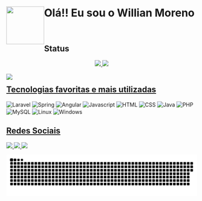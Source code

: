# <img align="left" width="100" height="100" src="https://user-images.githubusercontent.com/55203304/138799618-8020e643-55c5-4680-aa2e-718aecf8c0b5.gif"/> Olá!! Eu sou o Willian Moreno 
<br>
<h2>Status</h2>
<div align="center">
  <a href="https://github.com/WMoren0">
  <img height="160em" src="https://github-readme-stats.vercel.app/api?username=WMoren0&show_icons=true&theme=github_dark&include_all_commits=true&count_private=true"/>
  <img height="160em" src="https://github-readme-stats.vercel.app/api/top-langs/?username=WMoren0&layout=compact&langs_count=5&theme=github_dark"/>
</div>
<br>

<div style="display:inline-block">
  <img align="left" src="https://media.discordapp.net/attachments/781653700963205120/902373832910835753/ezgif.com-gif-maker.gif?width=200&height=200" />
  <div>
    <h2>Tecnologias favoritas e mais utilizadas</h2>
    <div style="display:inline-block">
      <img align="center" width="45" alt="Laravel" src="https://cdn.jsdelivr.net/gh/devicons/devicon/icons/laravel/laravel-plain.svg" />
      <img align="center" width="45" alt="Spring" src="https://cdn.jsdelivr.net/gh/devicons/devicon/icons/spring/spring-original.svg" />
      <img align="center" width="45" alt="Angular" src="https://cdn.jsdelivr.net/gh/devicons/devicon/icons/angularjs/angularjs-original.svg" />
      <img align="center" width="45" alt="Javascript" src="https://cdn.jsdelivr.net/gh/devicons/devicon/icons/javascript/javascript-original.svg" />
      <img align="center" width="45" alt="HTML"src="https://cdn.jsdelivr.net/gh/devicons/devicon/icons/html5/html5-original.svg" />
      <img align="center" width="45" alt="CSS" src="https://cdn.jsdelivr.net/gh/devicons/devicon/icons/css3/css3-original.svg" />
      <img align="center" width="45" alt="Java" src="https://cdn.jsdelivr.net/gh/devicons/devicon/icons/java/java-original.svg" />
      <img align="center" width="45" alt="PHP" src="https://cdn.jsdelivr.net/gh/devicons/devicon/icons/php/php-plain.svg" />
      <img align="center" width="45" alt="MySQL" src="https://cdn.jsdelivr.net/gh/devicons/devicon/icons/mysql/mysql-original.svg" />
      <img align="center" width="45" alt="Linux" src="https://cdn.jsdelivr.net/gh/devicons/devicon/icons/linux/linux-original.svg" />
      <img align="center" width="45" alt="Windows" src="https://cdn.jsdelivr.net/gh/devicons/devicon/icons/windows8/windows8-original.svg" />
    </div>
    <br>
    <h2>Redes Sociais</h2>
    <div style="display:inline-block">
      <a href="https://www.linkedin.com/in/willian-moreno/">
        <img src="https://img.shields.io/badge/LinkedIn-0077B5?style=for-the-badge&logo=linkedin&logoColor=white" target="_blank"/>
      </a>
      <a href="https://discordapp.com/users/628660556877791233">
        <img src="https://img.shields.io/badge/Discord-7289DA?style=for-the-badge&logo=discord&logoColor=white" target="_blank"/>
      </a>
      <a href="https://t.me/WillianMoreno">
        <img src="https://img.shields.io/badge/Telegram-2CA5E0?style=for-the-badge&logo=telegram&logoColor=white" target="_blank"/>
      </a>  
    </div>
  </div>
</div>

![Snake animation](https://github.com/WMoren0/WMoren0/blob/output/github-contribution-grid-snake.svg) 
  

